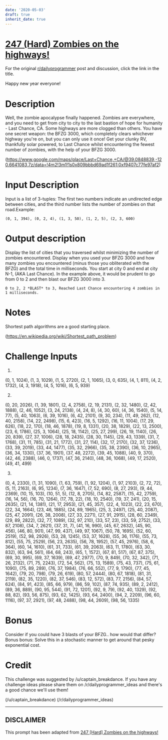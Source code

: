```yaml
---
date: '2020-05-03'
draft: true
inherit_date: true
---
```


# [247 (Hard) Zombies on the highways!](https://www.reddit.com/r/dailyprogrammer/comments/3z1cxs/20160101_challenge_247_hard_zombies_on_the/)

For the original [r/dailyprogrammer](https://www.reddit.com/r/dailyprogrammer/) post and discussion, click the link in the title.

Happy new year everyone!

# Description
Well, the zombie apocalypse finally happened.  Zombies are everywhere, and you need to get from city to city to the last bastion of hope for humanity - Last Chance, CA.   Some highways are more clogged than others.  You have one secret weapon: the BFZG 3000, which completely clears whichever highway you're on, but you can only use it once!  Get your clunky RV, thankfully solar powered, to Last Chance whilst encountering the fewest number of zombies, with the help of your BFZG 3000.

(https://www.google.com/maps/place/Last+Chance,+CA/@39.0848839,-120.6641083,7z/data=!4m2!3m1!1s0x809bbbd69ad1f261:0xf9407c77fe97af2)
# Input Description
Input is a list of 3-tuples: The first two numbers indicate an undirected edge between cities, and the third number lists the number of zombies on that road.Example:


```
(0, 1, 394), (0, 2, 4), (1, 3, 50), (1, 2, 5), (2, 3, 600)
```
# Output description
Display the list of cities that you traversed whilst minimizing the number of zombies encountered.  Display when you used your BFZG 3000 and how many zombies you encountered (minus those you obliterated with the BFZG) and the total time in milliseconds.  You start at city 0 and end at city N-1, (AKA Last Chance).  In the example above, it would be prudent to go from 0 to 2 and then blast our BFZG 3000 into 3.


```
0 to 2, 2 *BLAST* to 3, Reached Last Chance encountering 4 zombies in 1 milliseconds.
```
# Notes
Shortest path algorithms are a good starting place.

(https://en.wikipedia.org/wiki/Shortest_path_problem)
# Challenge Inputs
1.

(0, 1, 1024), (1, 3, 1029), (1, 5, 2720), (2, 1, 1065), (3, 0, 635), (4, 1, 811), (4, 2, 1732), (4, 3, 1918), (4, 5, 1016), (6, 5, 939)

2.

(0, 20, 2026), (1, 39, 1801), (2, 4, 2758), (2, 19, 2131), (2, 32, 1480), (2, 42, 1888), (2, 46, 1052), (3, 24, 2138), (4, 24, 8), (4, 30, 60), (4, 36, 1540), (5, 14, 77), (5, 40, 1063), (6, 39, 1016), (6, 42, 2101), (9, 30, 234), (11, 49, 262), (12, 40, 2158), (14, 22, 2498), (15, 6, 423), (16, 5, 1292), (16, 11, 1004), (17, 29, 626), (18, 22, 170), (18, 46, 1878), (19, 8, 1331), (20, 38, 1829), (22, 13, 2500), (23, 6, 1786), (25, 3, 1064), (25, 18, 1142), (25, 27, 299), (26, 19, 1140), (26, 20, 839), (27, 37, 1006), (28, 18, 2435), (28, 30, 1145), (29, 43, 1339), (31, 7, 1768), (31, 11, 785), (31, 21, 1772), (31, 27, 114), (32, 17, 2170), (32, 37, 1236), (33, 39, 2019), (33, 44, 1477), (35, 32, 2966), (35, 38, 2390), (36, 10, 2965), (36, 34, 1330), (37, 36, 1901), (37, 48, 2272), (39, 45, 1088), (40, 9, 370), (42, 46, 2388), (46, 0, 1737), (47, 36, 2140), (48, 36, 1068), (49, 17, 2520), (49, 41, 499)

3.

(0, 4, 2330), (1, 31, 1090), (1, 63, 759), (1, 92, 1204), (1, 97, 2103), (2, 72, 72), (5, 11, 2163), (6, 95, 1234), (7, 36, 1647), (7, 52, 690), (8, 27, 293), (9, 44, 2369), (10, 15, 103), (10, 51, 5), (12, 8, 2705), (14, 82, 2587), (15, 42, 2759), (16, 14, 56), (16, 70, 1264), (17, 78, 22), (18, 10, 2540), (19, 37, 241), (20, 15, 2635), (21, 14, 1381), (21, 17, 2953), (21, 45, 357), (22, 4, 1023), (22, 23, 670), (22, 34, 1664), (23, 46, 1885), (24, 89, 1965), (25, 3, 2497), (25, 40, 2087), (25, 47, 2091), (26, 38, 2008), (27, 33, 2271), (27, 91, 2915), (28, 60, 2349), (29, 89, 2822), (32, 77, 1089), (32, 97, 210), (33, 57, 23), (33, 59, 2752), (33, 87, 2108), (34, 7, 2621), (37, 31, 7), (41, 16, 990), (45, 67, 2632), (45, 90, 456), (46, 80, 901), (47, 99, 437), (49, 97, 1067), (50, 78, 1695), (52, 60, 2519), (52, 98, 2926), (53, 28, 1245), (53, 37, 1628), (55, 36, 1176), (55, 73, 812), (55, 75, 2529), (56, 23, 2635), (56, 78, 1952), (57, 45, 2976), (58, 6, 364), (60, 14, 1610), (61, 31, 733), (61, 39, 2063), (63, 11, 1780), (63, 30, 832), (63, 94, 561), (64, 68, 243), (65, 1, 1572), (67, 81, 517), (67, 87, 375), (69, 30, 995), (69, 37, 1639), (69, 47, 2977), (70, 9, 849), (70, 32, 342), (71, 26, 2132), (71, 75, 2243), (72, 54, 562), (75, 13, 1589), (75, 43, 737), (75, 61, 1090), (75, 89, 289), (76, 37, 1984), (76, 66, 552), (77, 9, 1790), (77, 45, 1642), (79, 20, 798), (79, 26, 619), (80, 57, 2444), (80, 67, 1818), (81, 31, 2119), (82, 35, 1220), (82, 37, 546), (83, 12, 572), (83, 77, 2156), (84, 57, 624), (84, 91, 423), (85, 66, 979), (86, 59, 102), (87, 74, 935), (89, 2, 2412), (89, 36, 889), (90, 95, 544), (91, 72, 1201), (92, 9, 79), (92, 40, 1329), (92, 88, 82), (93, 56, 875), (93, 62, 1425), (93, 64, 2400), (94, 2, 2209), (96, 60, 1116), (97, 37, 2921), (97, 48, 2488), (98, 44, 2609), (98, 56, 1335)

# Bonus
Consider if you could have 3 blasts of your BFZG.. how would that differ?  Bonus bonus: Solve this in a stochastic manner to get around that pesky exponential cost.    

# Credit
This challenge was suggested by /u/captain_breakdance. If you have any challenge ideas please share them on /r/dailyprogrammer_ideas and there's a good chance we'll use them!

(/u/captain_breakdance)
(/r/dailyprogrammer_ideas)

----
## **DISCLAIMER**
This prompt has been adapted from [247 [Hard] Zombies on the highways!](https://www.reddit.com/r/dailyprogrammer/comments/3z1cxs/20160101_challenge_247_hard_zombies_on_the/
)
